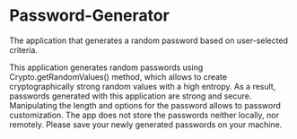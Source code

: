 # Password-Generator

The application that generates a random password based on user-selected criteria.

This application generates random passwords using Crypto.getRandomValues() method, which allows to create cryptographically strong random values with a high entropy. As a result, passwords generated with this application are strong and secure. Manipulating the length and options for the password allows to password customization. The app does not store the passwords neither locally, nor remotely. Please save your newly generated passwords on your machine.
